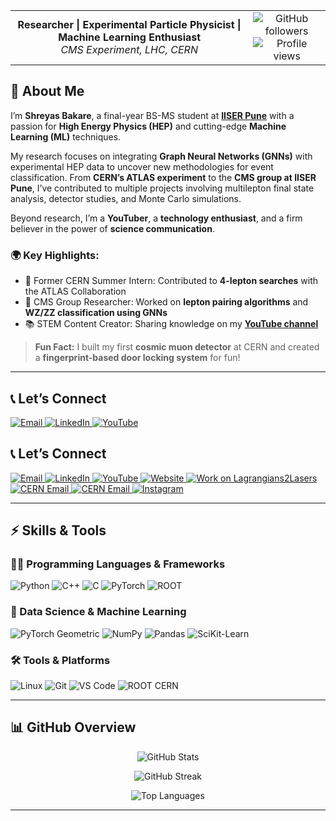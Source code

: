 <table align="center">
  <tr>
    <td align="center">
      <b>Researcher | Experimental Particle Physicist | Machine Learning Enthusiast</b><br>
      <i>CMS Experiment, LHC, CERN</i>
    </td>
    <td align="center">
      <img src="https://img.shields.io/github/followers/ShreyasBakare?style=social" alt="GitHub followers" /> <br>
      <img src="https://komarev.com/ghpvc/?username=shreyas-bakare&label=Profile%20views&color=blueviolet&style=flat" alt="Profile views" />
    </td>
  </tr>
</table>

## 🌟 About Me  

I’m **Shreyas Bakare**, a final-year BS-MS student at **[IISER Pune](https://www.iiserpune.ac.in/)** with a passion for **High Energy Physics (HEP)** and cutting-edge **Machine Learning (ML)** techniques.  

My research focuses on integrating **Graph Neural Networks (GNNs)** with experimental HEP data to uncover new methodologies for event classification. From **CERN’s ATLAS experiment** to the **CMS group at IISER Pune**, I’ve contributed to multiple projects involving multilepton final state analysis, detector studies, and Monte Carlo simulations.  

Beyond research, I’m a **YouTuber**, a **technology enthusiast**, and a firm believer in the power of **science communication**.  

### 🌍 Key Highlights:  
- 🧪 Former CERN Summer Intern: Contributed to **4-lepton searches** with the ATLAS Collaboration  
- 🌌 CMS Group Researcher: Worked on **lepton pairing algorithms** and **WZ/ZZ classification using GNNs**  
- 📚 STEM Content Creator: Sharing knowledge on my **[YouTube channel](https://youtube.com/@ShreyasBakare)**  

> **Fun Fact:** I built my first **cosmic muon detector** at CERN and created a **fingerprint-based door locking system** for fun!  

---
## 📞 Let’s Connect  

<p align="left">
  <a href="mailto:shreyas.bakare@students.iiserpune.ac.in" target="_blank">
    <img src="https://img.shields.io/badge/Email-D14836?logo=gmail&logoColor=white&style=flat" alt="Email" />
  </a>
  <a href="https://linkedin.com/in/shreyas-bakare" target="_blank">
    <img src="https://img.shields.io/badge/LinkedIn-0077B5?logo=linkedin&logoColor=white&style=flat" alt="LinkedIn" />
  </a>
  <a href="https://youtube.com/@ShreyasBakare" target="_blank">
    <img src="https://img.shields.io/badge/YouTube-FF0000?logo=youtube&logoColor=white&style=flat" alt="YouTube" />
  </a>
</p>

## 📞 Let’s Connect  

<p align="left">
  <a href="mailto:shreyas.bakare@students.iiserpune.ac.in" target="_blank">
    <img src="https://img.shields.io/badge/Email-D14836?logo=gmail&logoColor=white&style=flat" alt="Email" />
  </a>
  <a href="https://linkedin.com/in/shreyas-bakare" target="_blank">
    <img src="https://img.shields.io/badge/LinkedIn-0077B5?logo=linkedin&logoColor=white&style=flat" alt="LinkedIn" />
  </a>
  <a href="https://youtube.com/@ShreyasBakare" target="_blank">
    <img src="https://img.shields.io/badge/YouTube-FF0000?logo=youtube&logoColor=white&style=flat" alt="YouTube" />
  </a>
  <a href="https://shreyasbakare.github.io" target="_blank">
    <img src="https://img.shields.io/badge/Website-000000?logo=github&logoColor=white&style=flat" alt="Website" />
  </a>
  <a href="https://lagrangians2lasers.github.io" target="_blank">
    <img src="https://img.shields.io/badge/Work-00B0B9?logo=github&logoColor=white&style=flat" alt="Work on Lagrangians2Lasers" />
  </a>
  <a href="mailto:shreyas.sunil.bakare@cern.ch" target="_blank">
    <img src="https://img.shields.io/badge/CERN%20Email-FF5C5C?logo=gmail&logoColor=white&style=flat" alt="CERN Email" />
  </a>
  <a href="mailto:shreyas.sunil.bakare@cern.ch" target="_blank">
  <img src="https://img.shields.io/badge/CERN%20Email-FF5C5C?logo=https://upload.wikimedia.org/wikipedia/en/thumb/a/ae/CERN_logo.svg/1200px-CERN_logo.svg.png&logoColor=white&style=flat" alt="CERN Email" />
  </a>
  <a href="https://instagram.com/shreeeessh" target="_blank">
    <img src="https://img.shields.io/badge/Instagram-E4405F?logo=instagram&logoColor=white&style=flat" alt="Instagram" />
  </a>
</p>


---

## ⚡ Skills & Tools  

### 👨‍💻 Programming Languages & Frameworks  
<p align="left">
  <img src="https://img.shields.io/badge/-Python-3776AB?logo=python&logoColor=white&style=flat" alt="Python" />
  <img src="https://img.shields.io/badge/-C++-00599C?logo=cplusplus&logoColor=white&style=flat" alt="C++" />
  <img src="https://img.shields.io/badge/-C-A8B9CC?logo=c&logoColor=white&style=flat" alt="C" />
  <img src="https://img.shields.io/badge/-PyTorch-EE4C2C?logo=pytorch&logoColor=white&style=flat" alt="PyTorch" />
  <img src="https://img.shields.io/badge/-ROOT-0070CD?logo=data:image/svg+xml;base64,...&style=flat" alt="ROOT" />
</p>

### 🚀 Data Science & Machine Learning  
<p align="left">
  <img src="https://img.shields.io/badge/-PyTorch_Geometric-FC440F?logo=data:image/svg+xml;base64,...&style=flat" alt="PyTorch Geometric" />
  <img src="https://img.shields.io/badge/-NumPy-013243?logo=numpy&logoColor=white&style=flat" alt="NumPy" />
  <img src="https://img.shields.io/badge/-Pandas-150458?logo=pandas&logoColor=white&style=flat" alt="Pandas" />
  <img src="https://img.shields.io/badge/-SciKit_Learn-F7931E?logo=scikitlearn&logoColor=white&style=flat" alt="SciKit-Learn" />
</p>

### 🛠 Tools & Platforms  
<p align="left">
  <img src="https://img.shields.io/badge/-Linux-FCC624?logo=linux&logoColor=black&style=flat" alt="Linux" />
  <img src="https://img.shields.io/badge/-Git-F05032?logo=git&logoColor=white&style=flat" alt="Git" />
  <img src="https://img.shields.io/badge/-VS_Code-007ACC?logo=visualstudiocode&logoColor=white&style=flat" alt="VS Code" />
  <img src="https://img.shields.io/badge/-ROOT_CERN-3E8DE3?logo=data:image/svg+xml;base64,...&style=flat" alt="ROOT CERN" />
</p>

---

## 📊 GitHub Overview  

<p align="center">
  <img src="https://github-readme-stats.vercel.app/api?username=shreyas-bakare&show_icons=true&theme=material-palenight" alt="GitHub Stats" />
</p>
<p align="center">
  <img src="https://github-readme-streak-stats.herokuapp.com/?user=shreyas-bakare&theme=material-palenight" alt="GitHub Streak" />
</p>  
<p align="center">
  <img src="https://github-readme-stats.vercel.app/api/top-langs/?username=shreyas-bakare&layout=compact&theme=material-palenight" alt="Top Languages" />
</p>  

---

